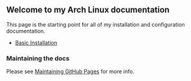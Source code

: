 ## Welcome to my Arch Linux documentation

This page is the starting point for all of my installation and configuration documentation.
* [Basic Installation](installation/basic-installation.md)

### Maintaining the docs

Please see [Maintaining GitHub Pages](GitHubPages.md) for more info.
